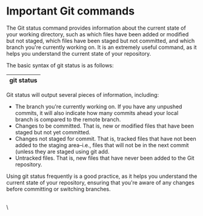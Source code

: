 # Important Git commands

The Git status command provides information about the current state of your working directory, such as which files have been added or modified but not staged, which files have been staged but not committed, and which branch you're currently working on. It is an extremely useful command, as it helps you understand the current state of your repository.

The basic syntax of git status is as follows:

| git status |
| ---------- |

Git status will output several pieces of information, including:&#x20;

* The branch you're currently working on. If you have any unpushed commits, it will also indicate how many commits ahead your local branch is compared to the remote branch.
* Changes to be committed. That is, new or modified files that have been staged but not yet committed.&#x20;
* Changes not staged for commit. That is, tracked files that have not been added to the staging area–i.e., files that will not be in the next commit (unless they are staged using git add.&#x20;
* Untracked files. That is, new files that have never been added to the Git repository.

Using git status frequently is a good practice, as it helps you understand the current state of your repository, ensuring that you're aware of any changes before committing or switching branches.

\
\
